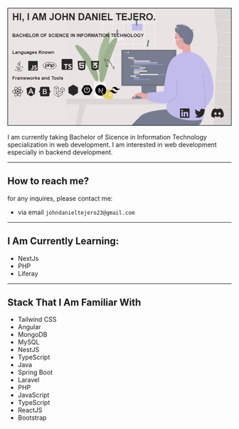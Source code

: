 ![hero banner](/hero%20altermate.PNG)

I am currently taking Bachelor of Sicence in Information Technology specialization in web development. I am interested in web development especially in backend development.

<hr>

## How to reach me?
for any inquires, please contact me: 
- via email `johndanieltejero23@gmail.com`
<hr>    

## I Am Currently Learning:
- NextJs
- PHP
- Liferay
<hr>

## Stack That I Am Familiar With
- Tailwind CSS
- Angular
- MongoDB
- MySQL
- NestJS
- TypeScript
- Java
- Spring Boot
- Laravel
- PHP
- JavaScript
- TypeScript
- ReactJS
- Bootstrap



<!---
JohnDanielTejero/JohnDanielTejero is a ✨ special ✨ repository because its `README.md` (this file) appears on your GitHub profile.
You can click the Preview link to take a look at your changes.
--->
